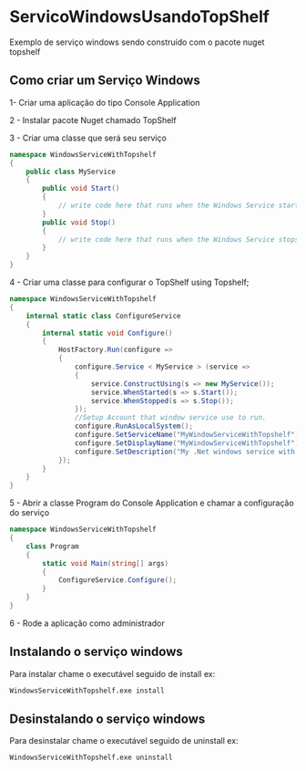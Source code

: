 # ServicoWindowsUsandoTopShelf
Exemplo de serviço windows sendo construído com o pacote nuget topshelf

## Como criar um Serviço Windows
1- Criar uma aplicação do tipo Console Application

2 - Instalar pacote Nuget chamado TopShelf

3 - Criar uma classe que será seu serviço

```csharp
namespace WindowsServiceWithTopshelf  
{  
    public class MyService  
    {  
        public void Start()  
        {  
            // write code here that runs when the Windows Service starts up.  
        }  
        public void Stop()  
        {  
            // write code here that runs when the Windows Service stops.  
        }  
    }  
}  
```

4 - Criar uma classe para configurar o TopShelf
using Topshelf;  

```csharp
namespace WindowsServiceWithTopshelf  
{  
    internal static class ConfigureService  
    {  
        internal static void Configure()  
        {  
            HostFactory.Run(configure =>  
            {  
                configure.Service < MyService > (service =>  
                {  
                    service.ConstructUsing(s => new MyService());  
                    service.WhenStarted(s => s.Start());  
                    service.WhenStopped(s => s.Stop());  
                });  
                //Setup Account that window service use to run.  
                configure.RunAsLocalSystem();  
                configure.SetServiceName("MyWindowServiceWithTopshelf");  
                configure.SetDisplayName("MyWindowServiceWithTopshelf");  
                configure.SetDescription("My .Net windows service with Topshelf");  
            });  
        }  
    }  
}  
```

5 - Abrir a classe Program do Console Application e chamar a configuração do serviço

```csharp
namespace WindowsServiceWithTopshelf  
{  
    class Program  
    {  
        static void Main(string[] args)  
        {  
            ConfigureService.Configure();  
        }  
    }  
}  

```
6 - Rode a aplicação como administrador

## Instalando o serviço windows
Para instalar chame o executável seguido de install
ex:

```sh
WindowsServiceWithTopshelf.exe install
```

## Desinstalando o serviço windows
Para desinstalar chame o executável seguido de uninstall
ex:
```sh
WindowsServiceWithTopshelf.exe uninstall
``` 



